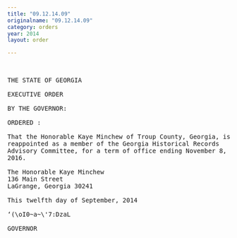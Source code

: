```yaml
---
title: "09.12.14.09"
originalname: "09.12.14.09"
category: orders
year: 2014
layout: order

---
```

<pre>
 

THE STATE OF GEORGIA

EXECUTIVE ORDER

BY THE GOVERNOR:

ORDERED :

That the Honorable Kaye Minchew of Troup County, Georgia, is
reappointed as a member of the Georgia Historical Records
Advisory Committee, for a term of office ending November 8,
2016.

The Honorable Kaye Minchew
136 Main Street
LaGrange, Georgia 30241

This twelfth day of September, 2014

‘(\oI0~a~\'7:DzaL

GOVERNOR

</pre>
